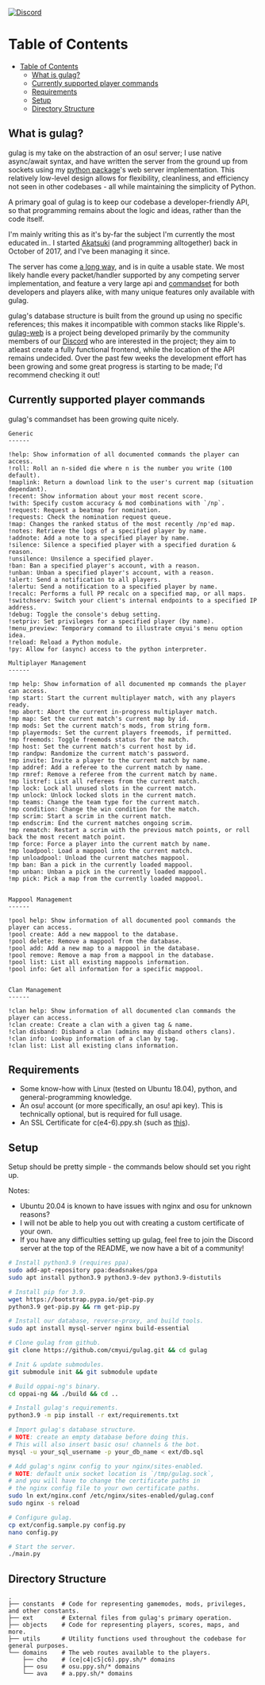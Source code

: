 [![Discord](https://discordapp.com/api/guilds/748687781605408908/widget.png?style=shield)](https://discord.gg/ShEQgUx)

Table of Contents
==================
- [Table of Contents](#table-of-contents)
  - [What is gulag?](#what-is-gulag)
  - [Currently supported player commands](#currently-supported-player-commands)
  - [Requirements](#requirements)
  - [Setup](#setup)
  - [Directory Structure](#directory-structure)

What is gulag?
------

gulag is my take on the abstraction of an osu! server; I use native async/await
syntax, and have written the server from the ground up from sockets using my
[python package](https://github.com/cmyui/cmyui_pkg)'s web server implementation.
This relatively low-level design allows for flexibility, cleanliness, and efficiency
not seen in other codebases - all while maintaining the simplicity of Python.

A primary goal of gulag is to keep our codebase a developer-friendly API, so
that programming remains about the logic and ideas, rather than the code itself.

I'm mainly writing this as it's by-far the subject I'm currently the most
educated in.. I started [Akatsuki](https://akatsuki.pw/) (and programming
alltogether) back in October of 2017, and I've been managing it since.

The server has come [a long way](https://cdn.discordapp.com/attachments/616400094408736779/799434379176574986/unknown.png),
and is in quite a usable state. We most likely handle every packet/handler
supported by any competing server implementation, and feature a very large
api and [commandset](#currently-supported-player-commands) for both developers
and players alike, with many unique features only available with gulag.

gulag's database structure is built from the ground up using no specific
references; this makes it incompatible with common stacks like Ripple's.
[gulag-web](https://github.com/Yo-ru/gulag-web) is a project being developed
primarily by the community members of our [Discord](https://discord.gg/ShEQgUx)
who are interested in the project; they aim to atleast create a fully
functional frontend, while the location of the API remains undecided.
Over the past few weeks the development effort has been growing and some
great progress is starting to be made; I'd recommend checking it out!

Currently supported player commands
------
gulag's commandset has been growing quite nicely.

```
Generic
------

!help: Show information of all documented commands the player can access.
!roll: Roll an n-sided die where n is the number you write (100 default).
!maplink: Return a download link to the user's current map (situation dependant).
!recent: Show information about your most recent score.
!with: Specify custom accuracy & mod combinations with `/np`.
!request: Request a beatmap for nomination.
!requests: Check the nomination request queue.
!map: Changes the ranked status of the most recently /np'ed map.
!notes: Retrieve the logs of a specified player by name.
!addnote: Add a note to a specified player by name.
!silence: Silence a specified player with a specified duration & reason.
!unsilence: Unsilence a specified player.
!ban: Ban a specified player's account, with a reason.
!unban: Unban a specified player's account, with a reason.
!alert: Send a notification to all players.
!alertu: Send a notification to a specified player by name.
!recalc: Performs a full PP recalc on a specified map, or all maps.
!switchserv: Switch your client's internal endpoints to a specified IP address.
!debug: Toggle the console's debug setting.
!setpriv: Set privileges for a specified player (by name).
!menu_preview: Temporary command to illustrate cmyui's menu option idea.
!reload: Reload a Python module.
!py: Allow for (async) access to the python interpreter.

Multiplayer Management
------

!mp help: Show information of all documented mp commands the player can access.
!mp start: Start the current multiplayer match, with any players ready.
!mp abort: Abort the current in-progress multiplayer match.
!mp map: Set the current match's current map by id.
!mp mods: Set the current match's mods, from string form.
!mp playermods: Set the current players freemods, if permitted.
!mp freemods: Toggle freemods status for the match.
!mp host: Set the current match's current host by id.
!mp randpw: Randomize the current match's password.
!mp invite: Invite a player to the current match by name.
!mp addref: Add a referee to the current match by name.
!mp rmref: Remove a referee from the current match by name.
!mp listref: List all referees from the current match.
!mp lock: Lock all unused slots in the current match.
!mp unlock: Unlock locked slots in the current match.
!mp teams: Change the team type for the current match.
!mp condition: Change the win condition for the match.
!mp scrim: Start a scrim in the current match.
!mp endscrim: End the current matches ongoing scrim.
!mp rematch: Restart a scrim with the previous match points, or roll back the most recent match point.
!mp force: Force a player into the current match by name.
!mp loadpool: Load a mappool into the current match.
!mp unloadpool: Unload the current matches mappool.
!mp ban: Ban a pick in the currently loaded mappool.
!mp unban: Unban a pick in the currently loaded mappool.
!mp pick: Pick a map from the currently loaded mappool.


Mappool Management
------

!pool help: Show information of all documented pool commands the player can access.
!pool create: Add a new mappool to the database.
!pool delete: Remove a mappool from the database.
!pool add: Add a new map to a mappool in the database.
!pool remove: Remove a map from a mappool in the database.
!pool list: List all existing mappools information.
!pool info: Get all information for a specific mappool.


Clan Management
------

!clan help: Show information of all documented clan commands the player can access.
!clan create: Create a clan with a given tag & name.
!clan disband: Disband a clan (admins may disband others clans).
!clan info: Lookup information of a clan by tag.
!clan list: List all existing clans information.
```

Requirements
------

- Some know-how with Linux (tested on Ubuntu 18.04), python, and general-programming knowledge.
- An osu! account (or more specifically, an osu! api key). This is technically optional, but is required for full usage.
- An SSL Certificate for c(e4-6).ppy.sh (such as [this](https://github.com/osuthailand/ainu-certificate)).

Setup
------

Setup should be pretty simple - the commands below should set you right up.

Notes:

- Ubuntu 20.04 is known to have issues with nginx and osu for unknown reasons?
- I will not be able to help you out with creating a custom certificate of your own.
- If you have any difficulties setting up gulag, feel free to join the Discord server at the top of the README, we now have a bit of a community!

```sh
# Install python3.9 (requires ppa).
sudo add-apt-repository ppa:deadsnakes/ppa
sudo apt install python3.9 python3.9-dev python3.9-distutils

# Install pip for 3.9.
wget https://bootstrap.pypa.io/get-pip.py
python3.9 get-pip.py && rm get-pip.py

# Install our database, reverse-proxy, and build tools.
sudo apt install mysql-server nginx build-essential

# Clone gulag from github.
git clone https://github.com/cmyui/gulag.git && cd gulag

# Init & update submodules.
git submodule init && git submodule update

# Build oppai-ng's binary.
cd oppai-ng && ./build && cd ..

# Install gulag's requirements.
python3.9 -m pip install -r ext/requirements.txt

# Import gulag's database structure.
# NOTE: create an empty database before doing this.
# This will also insert basic osu! channels & the bot.
mysql -u your_sql_username -p your_db_name < ext/db.sql

# Add gulag's nginx config to your nginx/sites-enabled.
# NOTE: default unix socket location is `/tmp/gulag.sock`,
# and you will have to change the certificate paths in
# the nginx config file to your own certificate paths.
sudo ln ext/nginx.conf /etc/nginx/sites-enabled/gulag.conf
sudo nginx -s reload

# Configure gulag.
cp ext/config.sample.py config.py
nano config.py

# Start the server.
./main.py
```

Directory Structure
------
    .
    ├── constants  # Code for representing gamemodes, mods, privileges, and other constants.
    ├── ext        # External files from gulag's primary operation.
    ├── objects    # Code for representing players, scores, maps, and more.
    ├── utils      # Utility functions used throughout the codebase for general purposes.
    └── domains    # The web routes available to the players.
        ├── cho    # (ce|c4|c5|c6).ppy.sh/* domains
        ├── osu    # osu.ppy.sh/* domains
        └── ava    # a.ppy.sh/* domains
